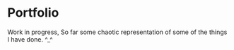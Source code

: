 # Portfolio


Work in progress, So far some chaotic representation of some of the things I have done.
^_^
